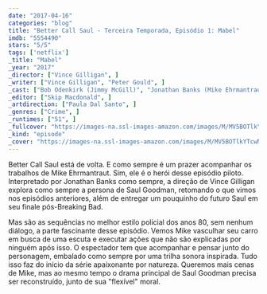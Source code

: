 ```yaml
---
date: "2017-04-16"
categories: "blog"
title: "Better Call Saul - Terceira Temporada, Episódio 1: Mabel"
imdb: "5554490"
stars: "5/5"
tags: ['netflix']
_title: "Mabel"
_year: "2017"
_director: ["Vince Gilligan", ]
_writer: ["Vince Gilligan", "Peter Gould", ]
_cast: ["Bob Odenkirk (Jimmy McGill)", "Jonathan Banks (Mike Ehrmantraut)", "Rhea Seehorn (Kim Wexler)", "Patrick Fabian (Howard Hamlin)", "Michael Mando (Nacho Varga)", "Michael McKean (Chuck McGill)", "Cara Pifko (Paige Novick)", "Brendan Fehr (Captain Bauer)", "Joe DeRosa (Veterinarian)", ]
_editor: ["Skip Macdonald", ]
_artdirection: ["Paula Dal Santo", ]
_genres: ["Crime", ]
_runtimes: ["51", ]
_fullcover: "https://images-na.ssl-images-amazon.com/images/M/MV5BOTlkYTcwNWEtY2VhYi00OWE0LTgxMWYtYTJkMGVjMDc3OTc3XkEyXkFqcGdeQXVyNjc5Mjg0NjU@.jpg"
_kind: "episode"
_cover: "https://images-na.ssl-images-amazon.com/images/M/MV5BOTlkYTcwNWEtY2VhYi00OWE0LTgxMWYtYTJkMGVjMDc3OTc3XkEyXkFqcGdeQXVyNjc5Mjg0NjU@._V1._SX100_SY67_.jpg"
---
```

Better Call Saul está de volta. E como sempre é um prazer acompanhar os trabalhos de Mike Ehrmantraut. Sim, ele é o herói desse episódio piloto. Interpretado por Jonathan Banks como sempre, a direção de Vince Gilligan explora como sempre a persona de Saul Goodman, retomando o que vimos nos episódios anteriores, além de entregar um pouquinho do futuro Saul em seu finale pós-Breaking Bad.

Mas são as sequências no melhor estilo policial dos anos 80, sem nenhum diálogo, a parte fascinante desse episódio. Vemos Mike vasculhar seu carro em busca de uma escuta e executar ações que não são explicadas por ninguém após isso. O espectador tem que acompanhar e pensar junto do personagem, embalado como sempre por uma trilha sonora inspirada. Tudo isso faz do início da série apaixonante por natureza. Queremos mais cenas de Mike, mas ao mesmo tempo o drama principal de Saul Goodman precisa ser reconstruído, junto de sua "flexível" moral.
